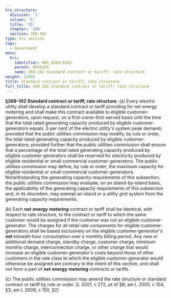 ```yaml
---
hrs_structure:
  division: '1'
  volume: '5'
  title: '15'
  chapter: '269'
  section: 269-102
type: hrs_section
tags:
  - Government
menu:
  hrs:
    identifier: HRS_0269-0102
    parent: HRS0269
    name: 269-102 Standard contract or tariff; rate structure
weight: 22465
title: Standard contract or tariff; rate structure
full_title: 269-102 Standard contract or tariff; rate structure
---
```

**§269-102 Standard contract or tariff; rate structure.** (a) Every electric utility shall develop a standard contract or tariff providing for net energy metering and shall make this contract available to eligible customer-generators, upon request, on a first-come-first-served basis until the time that the total rated generating capacity produced by eligible customer-generators equals .5 per cent of the electric utility's system peak demand; provided that the public utilities commission may modify, by rule or order, the total rated generating capacity produced by eligible customer-generators; provided further that the public utilities commission shall ensure that a percentage of the total rated generating capacity produced by eligible customer-generators shall be reserved for electricity produced by eligible residential or small commercial customer-generators. The public utilities commission may define, by rule or order, the maximum capacity for eligible residential or small commercial customer-generators. Notwithstanding the generating capacity requirements of this subsection, the public utilities commission may evaluate, on an island-by-island basis, the applicability of the generating capacity requirements of this subsection and, in its discretion, may exempt an island or a utility grid system from the generating capacity requirements.

(b) Each **net** **energy** **metering** contract or tariff shall be identical, with respect to rate structure, to the contract or tariff to which the same customer would be assigned if the customer was not an eligible customer-generator. The charges for all retail rate components for eligible customer-generators shall be based exclusively on the eligible customer-generator's **net** kilowatt-hour consumption over a monthly billing period. Any new or additional demand charge, standby charge, customer charge, minimum monthly charge, interconnection charge, or other charge that would increase an eligible customer-generator's costs beyond those of other customers in the rate class to which the eligible customer-generator would otherwise be assigned are contrary to the intent of this section, and shall not form a part of **net** **energy** **metering** contracts or tariffs.

(c) The public utilities commission may amend the rate structure or standard contract or tariff by rule or order. [L 2001, c 272, pt of §6; am L 2005, c 104, §3; am L 2008, c 150, §2]